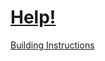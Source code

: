 # [Help!](https://education.lego.com/en-us/lessons/spike-invention-squad/help)

[Building Instructions](https://education.lego.com/v3/assets/blt293eea581807678a/blt2423455cd4b1ce39/5f88029ef4c5ce0e93db159b/help-bi-pdf-book1of1.pdf)
